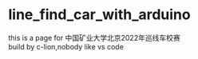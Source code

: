 # line_find_car_with_arduino
this is a page for 中国矿业大学北京2022年巡线车校赛  
build by c-lion,nobody like vs code
